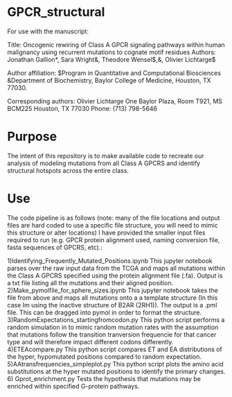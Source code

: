 # GPCR_structural

For use with the manuscript:

Title:
Oncogenic rewiring of Class A GPCR signaling pathways within human malignancy using recurrent mutations to cognate motif residues
Authors:
Jonathan Gallion*, Sara Wright&, Theodore Wensel$,&, Olivier Lichtarge$
 
Author affiliation:
$Program in Quantitative and Computational Biosciences
&Department of Biochemistry, Baylor College of Medicine, Houston, TX 77030. 

Corresponding authors:
Olivier Lichtarge
One Baylor Plaza, Room T921, MS BCM225
Houston, TX 77030
Phone: (713) 798-5646




# Purpose
The intent of this repository is to make available code to recreate our analysis of modeling mutations from all Class A GPCRS and identify structural hotspots across the entire class.

# Use
The code pipeline is as follows (note: many of the file locations and output files are hard coded to use a specific file structure, you will need to mimic this structure or alter locations) I have provided the smaller input files required to run (e.g. GPCR protein alignment used, naming conversion file, fasta sequences of GPCRS, etc).:

1)Identifying_Frequently_Mutated_Positions.ipynb     This jupyter notebook parses over the raw input data from the TCGA and maps all mutations within the Class A GPCRS specified using the protein alignment file (.fa). Output is a txt file listing all the mutations and their aligned position.
2)Make_pymolfile_for_sphere_sizes.ipynb    This jupyter notebook takes the file from above and maps all mutations onto a a template structure (In this case Im using the inactive structure of B2AR (2RH1)). The output is a .pml file. This can be dragged into pymol in order to format the structure.
3)RandomExpectations_startingfromcodon.py This python script performs a random simulation in to mimic random mutation rates with the assumption that mutations follow the transition tranversion frequencie for that cancer type and will therefore impact different codons differently.
4)ETEAcompare.py   This python script compares ET and EA distributions of the hyper, hypomutated positions compared to random expectation.
5)AAtransfrequencies_simpleplot.py   This python script plots the amino acid substitutions at the hyper mutated positions to identify the primary changes.
6) Gprot_enrichment.py   Tests the hypothesis that mutations may be enriched within specified G-protein pathways.



